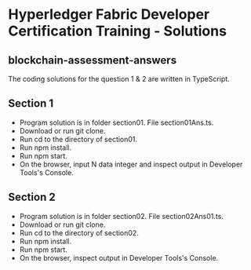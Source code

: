 # **Hyperledger Fabric Developer Certification Training - Solutions** 

## blockchain-assessment-answers
The coding solutions for the question 1 & 2 are written in TypeScript.

## Section 1
- Program solution is in folder section01. File section01Ans.ts.
- Download or run git clone.
- Run cd to the directory of section01.
- Run npm install.
- Run npm start.
- On the browser, input N data integer and inspect output in Developer Tools's Console.

## Section 2
- Program solution is in folder section02. File section02Ans01.ts.
- Download or run git clone.
- Run cd to the directory of section02.
- Run npm install.
- Run npm start.
- On the browser, inspect output in Developer Tools's Console.